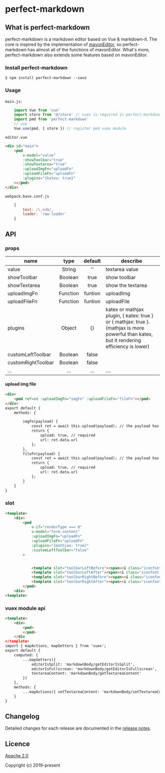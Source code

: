 # perfect-markdown

## What is perfect-markdown
perfect-markdown is a markdown editor based on Vue & markdown-it. The core is inspired by the implementation of [mavonEditor](https://github.com/hinesboy/mavonEditor), so perfect-markdown has almost all of the functions of mavonEditor. What's more, perfect-markdown also extends some features based on mavonEditor.


### Install perfect-markdown

```
$ npm install perfect-markdown --save
```

### Usage

`main.js`:
```javascript
    import Vue from 'vue'
    import store from '@/store' // vuex is required in perfect-markdown
    import pmd from 'perfect-markdown'
    // use
    Vue.use(pmd, { store }) // register pmd vuex module

```
`editor.vue`
```html
<div id="main">
    <pmd
        v-model="value"
        :showToolbar="true"
        :showTextarea="true"
        :uploadImgFn="uploadFn"
        :uploadFileFn="uploadFn"
        :plugins="{katex: true}"
    ></pmd>
</div>
```
`webpack.base.conf.js`
```javascript
    {
        test: /\.md$/,
        loader: 'raw-loader'
    }
```


## API

### props

| name         | type     | default  | describe                                                  |
| ------------ | :-----:  | :---------: | -------------------------------------------------------|
| value        | String   | ''      | textarea value
| showToolbar  | Boolean  | true    | show toolbar                                               |
| showTextarea | Boolean  | true    | show the textarea                                          |
| uploadImgFn  | Function | funtion | uploadImg                                              |
|  uploadFileFn | Function | funtion | uploadFile                                                 |
|  plugins        | Object   |   {}    | katex or mathjax plugin, { katex: true } or { mathjax: true }. (mathjax  is more powerful than katex, but it rendering efficiency is lower) |
|  customLeftToolbar |   Boolean  |    false   |       |
|  customRightToolbar |   Boolean  |    false   |       |
| ...          | ...      |   ...   | ....                                                       |

#### upload img file

```html
<div>
    <pmd ref=md :uploadImgFn="imgFn" :uploadFileFn="fileFn"></pmd>
</div>
export default {
    methods: {

        imgFn(payload) {
            const ret = await this.upload(payload); // the payload has the file(File) param from pmd
            return {
                upload: true, // required
                url: ret.data.url
            };
        },
        fileFn(payload) {
            const ret = await this.upload(payload); // the payload has the file(File) param from pmd
            return {
                upload: true, // required
                url: ret.data.url
            };
        }
    }
}
```

### slot
```html
<template>
    <div>
        <pmd
            v-if="renderType === 0"
            v-model="form.content"
            :uploadImgFn="uploadFn"
            :uploadFileFn="uploadFn"
            :plugins="{mathjax: true}"
            :customLeftToolbar="false"
        >


            <template slot="toolbarLeftBefore"><span><i class="iconfont icon-clean"></i></span></template>
            <template slot="toolbarLeftAfter"><span><i class="iconfont icon-clean"></i></span></template>
            <template slot="toolbarRightBefore"><span><i class="iconfont icon-clean"></i></span></template>
            <template slot="toolbarRightAfter"><span><i class="iconfont icon-clean"></i></span></template>
        </pmd>
    <div>
<template>
```

### vuex module api
```html
<template>
    <div>
        <pmd>
        </pmd>
    </div
</template>
import { mapActions, mapGetters } from 'vuex';
export default {
    computed: {
        ...mapGetters({
            editorIsSplit: 'markdownBody/getEditorIsSplit',
            editorIsFullscrean: 'markdownBody/getEditorIsFullscrean',
            textareaContent: 'markdownBody/getTextareaContent'
        })
    },
    methods: {
        ...mapActions({ setTextareaContent: 'markdownBody/setTextareaContent' })
    }
}
```

## Changelog
    
Detailed changes for each release are documented in the [release notes](https://github.com/li-xiaoqing/perfect-markdown/releases).

## Licence

[Apache 2.0](http://www.apache.org/licenses/LICENSE-2.0)

Copyright (c) 2019-present
